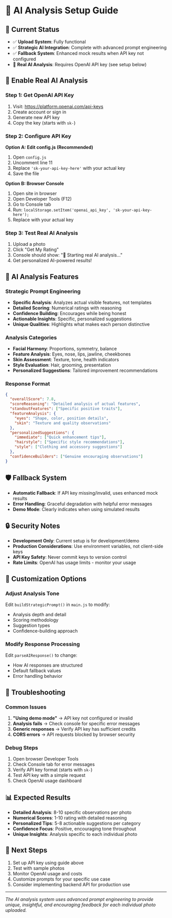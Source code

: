# 🤖 AI Analysis Setup Guide

## 🎯 Current Status
- ✅ **Upload System**: Fully functional
- ✅ **Strategic AI Integration**: Complete with advanced prompt engineering  
- ✅ **Fallback System**: Enhanced mock results when API key not configured
- 🔧 **Real AI Analysis**: Requires OpenAI API key (see setup below)

## 🚀 Enable Real AI Analysis

### Step 1: Get OpenAI API Key
1. Visit: https://platform.openai.com/api-keys
2. Create account or sign in
3. Generate new API key
4. Copy the key (starts with `sk-`)

### Step 2: Configure API Key
**Option A: Edit config.js (Recommended)**
1. Open `config.js`
2. Uncomment line 11
3. Replace `'sk-your-api-key-here'` with your actual key
4. Save the file

**Option B: Browser Console**
1. Open site in browser
2. Open Developer Tools (F12)
3. Go to Console tab
4. Run: `localStorage.setItem('openai_api_key', 'sk-your-api-key-here');`
5. Replace with your actual key

### Step 3: Test Real AI Analysis
1. Upload a photo
2. Click "Get My Rating"
3. Console should show: "🎯 Starting real AI analysis..."
4. Get personalized AI-powered results!

## 🧠 AI Analysis Features

### Strategic Prompt Engineering
- **Specific Analysis**: Analyzes actual visible features, not templates
- **Detailed Scoring**: Numerical ratings with reasoning
- **Confidence Building**: Encourages while being honest
- **Actionable Insights**: Specific, personalized suggestions
- **Unique Qualities**: Highlights what makes each person distinctive

### Analysis Categories
- **Facial Harmony**: Proportions, symmetry, balance
- **Feature Analysis**: Eyes, nose, lips, jawline, cheekbones
- **Skin Assessment**: Texture, tone, health indicators
- **Style Evaluation**: Hair, grooming, presentation
- **Personalized Suggestions**: Tailored improvement recommendations

### Response Format
```json
{
  "overallScore": 7.8,
  "scoreReasoning": "Detailed analysis of actual features",
  "standoutFeatures": ["Specific positive traits"],
  "featureAnalysis": {
    "eyes": "Shape, color, position details",
    "skin": "Texture and quality observations"
  },
  "personalizedSuggestions": {
    "immediate": ["Quick enhancement tips"],
    "hairstyle": ["Specific style recommendations"],
    "style": ["Clothing and accessory suggestions"]
  },
  "confidenceBuilders": ["Genuine encouraging observations"]
}
```

## 🛡️ Fallback System
- **Automatic Fallback**: If API key missing/invalid, uses enhanced mock results
- **Error Handling**: Graceful degradation with helpful error messages
- **Demo Mode**: Clearly indicates when using simulated results

## 🔒 Security Notes
- **Development Only**: Current setup is for development/demo
- **Production Considerations**: Use environment variables, not client-side keys
- **API Key Safety**: Never commit keys to version control
- **Rate Limits**: OpenAI has usage limits - monitor your usage

## 🎨 Customization Options

### Adjust Analysis Tone
Edit `buildStrategicPrompt()` in `main.js` to modify:
- Analysis depth and detail
- Scoring methodology  
- Suggestion types
- Confidence-building approach

### Modify Response Processing
Edit `parseAIResponse()` to change:
- How AI responses are structured
- Default fallback values
- Error handling behavior

## 🐛 Troubleshooting

### Common Issues
1. **"Using demo mode"** → API key not configured or invalid
2. **Analysis fails** → Check console for specific error messages
3. **Generic responses** → Verify API key has sufficient credits
4. **CORS errors** → API requests blocked by browser security

### Debug Steps
1. Open browser Developer Tools
2. Check Console tab for error messages
3. Verify API key format (starts with `sk-`)
4. Test API key with a simple request
5. Check OpenAI usage dashboard

## 📊 Expected Results
- **Detailed Analysis**: 8-10 specific observations per photo
- **Numerical Scores**: 1-10 rating with detailed reasoning
- **Personalized Tips**: 5-8 actionable suggestions per category
- **Confidence Focus**: Positive, encouraging tone throughout
- **Unique Insights**: Analysis specific to each individual photo

## 🎯 Next Steps
1. Set up API key using guide above
2. Test with sample photos
3. Monitor OpenAI usage and costs
4. Customize prompts for your specific use case
5. Consider implementing backend API for production use

---
*The AI analysis system uses advanced prompt engineering to provide unique, insightful, and encouraging feedback for each individual photo uploaded.*